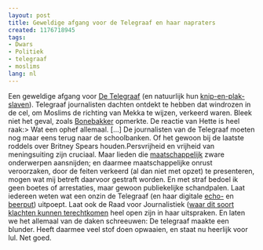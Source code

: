 ```yaml
---
layout: post
title: Geweldige afgang voor de Telegraaf en haar napraters
created: 1176718945
tags:
- Dwars
- Politiek
- telegraaf
- moslims
lang: nl
---
```

Een geweldige afgang voor [De Telegraaf](http://www.telegraaf.nl/binnenland/61921881/Moslims_bidden_naar_westen_na_blunder_politie.html?p=5,1) (en natuurlijk hun [knip-en-plak-slaven](http://www.geenstijl.nl/mt/archieven/098991.html)). Telegraaf journalisten dachten ontdekt te hebben dat windrozen in de cel, om Moslims de richting van Mekka te wijzen, verkeerd waren. Bleek niet het geval, zoals [Bonebakker](http://bonebakker.punt.nl/?id=361738&r=1&tbl_archief=&) opmerkte. De reactie van Hette is heel raak:>   Wat een ophef allemaal. [...] De journalisten van de Telegraaf moeten nog maar eens terug naar de schoolbanken. Of het gewoon bij de laatste roddels over Britney Spears houden.Persvrijheid en vrijheid van meningsuiting zijn cruciaal. Maar lieden die [maatschappelijk](http://bler.webschuur.com/het_ad_moet_zijn_huiswerk_doen_en_de_politiek_moet_niet_naschreeuwen) zware onderwerpen aansnijden; en daarmee maatschappelijke onrust veroorzaken, door de feiten verkeerd (al dan niet met opzet) te presenteren, mogen wat mij betreft daarvoor gestraft worden. En met straf bedoel ik geen boetes of arrestaties, maar gewoon publiekelijke schandpalen. Laat iedereen weten wat een onzin de Telegraaf (en haar digitale [echo-](http://www.nieuwnieuws.nl) en [beerput](http://geenstijl.nl/)) uitpoept. Laat ook de Raad voor Journalistiek ([waar dit soort klachten kunnen terechtkomen](http://www.pompekliniek.nl/index.php?option=com_content&task=view&id=111&Itemid=93) heel open zijn in haar uitspraken. En laten we het allemaal van de daken schreeuwen: De telegraaf maakte een blunder. Heeft daarmee veel stof doen opwaaien, en staat nu heerlijk voor lul. Net goed.
